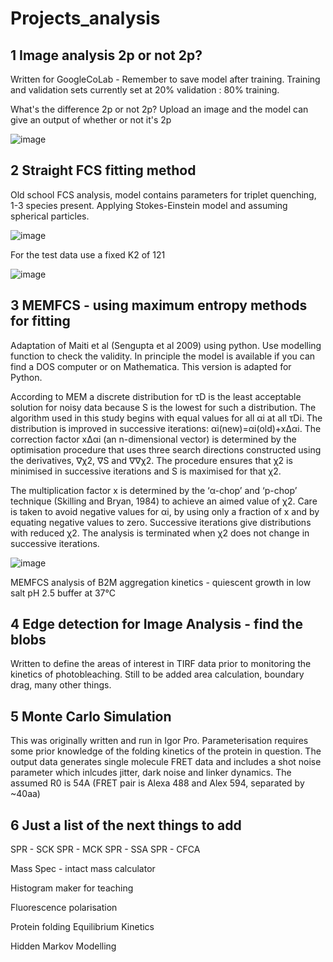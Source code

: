 # Projects_analysis

## 1 Image analysis 2p or not 2p?
Written for GoogleCoLab - Remember to save model after training. Training and validation sets currently set at 20% validation : 80% training. 

What's the difference 2p or not 2p? Upload an image and the model can give an output of whether or not it's 2p

![image](https://github.com/user-attachments/assets/db3e387b-c706-451b-966e-f9eba38899ca)


## 2 Straight FCS fitting method
Old school FCS analysis, model contains parameters for triplet quenching, 1-3 species present. Applying Stokes-Einstein model and assuming spherical particles.

![image](https://github.com/user-attachments/assets/00c0452e-21b7-4cfe-96da-cef06a5839c0)

For the test data use a fixed K2 of 121

![image](https://github.com/user-attachments/assets/ba2f4919-21d8-4f81-9ff2-d5ffd1c32d7f)


## 3 MEMFCS - using maximum entropy methods for fitting
Adaptation of Maiti et al (Sengupta et al 2009) using python. Use modelling function to check the validity. In principle the model is available if you can find a DOS computer or on Mathematica. This version is adapted for Python.

According to MEM a discrete distribution for τD is the least acceptable solution for noisy data because S is the lowest for such a distribution. The algorithm used in this study begins with equal values for all αi
at all τDi. The distribution is improved in successive iterations: αi(new)=αi(old)+xΔαi. The correction factor xΔαi (an n-dimensional vector) is determined by the optimisation procedure that uses three search directions
constructed using the derivatives, ∇χ2, ∇S and ∇∇χ2. The procedure ensures that χ2 is minimised in successive iterations and S is maximised for that χ2.

The multiplication factor x is determined by the ‘α-chop’ and ‘p-chop’ technique (Skilling and Bryan, 1984) to achieve an aimed value of χ2. Care is taken to avoid negative values for αi, by using only a fraction of x and by equating
negative values to zero. Successive iterations give distributions with reduced χ2. The analysis is terminated when χ2 does not change in successive iterations.

![image](https://github.com/user-attachments/assets/29b44984-281d-434b-a03a-6ad54e592943)

MEMFCS analysis of B2M aggregation kinetics - quiescent growth in low salt pH 2.5 buffer at 37°C

## 4 Edge detection for Image Analysis - find the blobs
Written to define the areas of interest in TIRF data prior to monitoring the kinetics of photobleaching. Still to be added area calculation, boundary drag, many other things.

## 5 Monte Carlo Simulation
This was originally written and run in Igor Pro. Parameterisation requires some prior knowledge of the folding kinetics of the protein in question. The output data generates single molecule FRET data and includes a shot noise parameter which inlcudes jitter, dark noise and linker dynamics. The assumed R0 is 54A (FRET pair is Alexa 488 and Alex 594, separated by ~40aa)

## 6 Just a list of the next things to add
  SPR - SCK
  SPR - MCK
  SPR - SSA
  SPR - CFCA

  Mass Spec - intact mass calculator

  Histogram maker for teaching

  Fluorescence polarisation

  Protein folding
    Equilibrium 
    Kinetics

  Hidden Markov Modelling
